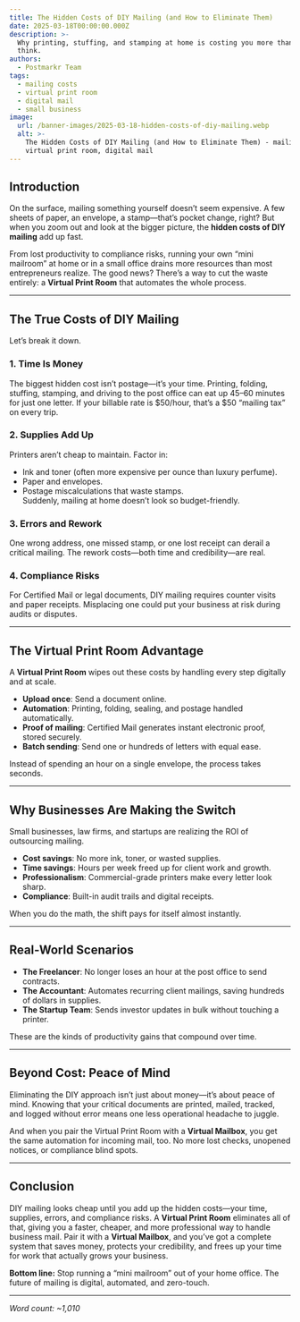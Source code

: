 ```yaml
---
title: The Hidden Costs of DIY Mailing (and How to Eliminate Them)
date: 2025-03-18T00:00:00.000Z
description: >-
  Why printing, stuffing, and stamping at home is costing you more than you
  think.
authors:
  - Postmarkr Team
tags:
  - mailing costs
  - virtual print room
  - digital mail
  - small business
image:
  url: /banner-images/2025-03-18-hidden-costs-of-diy-mailing.webp
  alt: >-
    The Hidden Costs of DIY Mailing (and How to Eliminate Them) - mailing costs,
    virtual print room, digital mail
---
```


## Introduction

On the surface, mailing something yourself doesn’t seem expensive. A few sheets of paper, an envelope, a stamp—that’s pocket change, right? But when you zoom out and look at the bigger picture, the **hidden costs of DIY mailing** add up fast.  

From lost productivity to compliance risks, running your own “mini mailroom” at home or in a small office drains more resources than most entrepreneurs realize. The good news? There’s a way to cut the waste entirely: a **Virtual Print Room** that automates the whole process.  

---

## The True Costs of DIY Mailing

Let’s break it down.  

### 1. Time Is Money  
The biggest hidden cost isn’t postage—it’s your time. Printing, folding, stuffing, stamping, and driving to the post office can eat up 45–60 minutes for just one letter. If your billable rate is $50/hour, that’s a $50 “mailing tax” on every trip.  

### 2. Supplies Add Up  
Printers aren’t cheap to maintain. Factor in:  
- Ink and toner (often more expensive per ounce than luxury perfume).  
- Paper and envelopes.  
- Postage miscalculations that waste stamps.  
Suddenly, mailing at home doesn’t look so budget-friendly.  

### 3. Errors and Rework  
One wrong address, one missed stamp, or one lost receipt can derail a critical mailing. The rework costs—both time and credibility—are real.  

### 4. Compliance Risks  
For Certified Mail or legal documents, DIY mailing requires counter visits and paper receipts. Misplacing one could put your business at risk during audits or disputes.  

---

## The Virtual Print Room Advantage

A **Virtual Print Room** wipes out these costs by handling every step digitally and at scale.  

- **Upload once**: Send a document online.  
- **Automation**: Printing, folding, sealing, and postage handled automatically.  
- **Proof of mailing**: Certified Mail generates instant electronic proof, stored securely.  
- **Batch sending**: Send one or hundreds of letters with equal ease.  

Instead of spending an hour on a single envelope, the process takes seconds.  

---

## Why Businesses Are Making the Switch

Small businesses, law firms, and startups are realizing the ROI of outsourcing mailing.  

- **Cost savings**: No more ink, toner, or wasted supplies.  
- **Time savings**: Hours per week freed up for client work and growth.  
- **Professionalism**: Commercial-grade printers make every letter look sharp.  
- **Compliance**: Built-in audit trails and digital receipts.  

When you do the math, the shift pays for itself almost instantly.  

---

## Real-World Scenarios

- **The Freelancer**: No longer loses an hour at the post office to send contracts.  
- **The Accountant**: Automates recurring client mailings, saving hundreds of dollars in supplies.  
- **The Startup Team**: Sends investor updates in bulk without touching a printer.  

These are the kinds of productivity gains that compound over time.  

---

## Beyond Cost: Peace of Mind

Eliminating the DIY approach isn’t just about money—it’s about peace of mind. Knowing that your critical documents are printed, mailed, tracked, and logged without error means one less operational headache to juggle.  

And when you pair the Virtual Print Room with a **Virtual Mailbox**, you get the same automation for incoming mail, too. No more lost checks, unopened notices, or compliance blind spots.  

---

## Conclusion

DIY mailing looks cheap until you add up the hidden costs—your time, supplies, errors, and compliance risks. A **Virtual Print Room** eliminates all of that, giving you a faster, cheaper, and more professional way to handle business mail. Pair it with a **Virtual Mailbox**, and you’ve got a complete system that saves money, protects your credibility, and frees up your time for work that actually grows your business.  

**Bottom line:** Stop running a “mini mailroom” out of your home office. The future of mailing is digital, automated, and zero-touch.  

---
*Word count: ~1,010*
